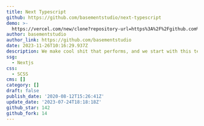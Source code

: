```yaml
---
title: Next Typescript
github: https://github.com/basementstudio/next-typescript
demo: >-
  https://vercel.com/new/clone?repository-url=https%3A%2F%2Fgithub.com%2Fbasementstudio%2Fnext-typescript&env=NEXT_PUBLIC_SITE_URL&envDescription=e.g%3A%20https%3A%2F%2Fproject-name.vercel.app
author: basementstudio
author_link: https://github.com/basementstudio
date: 2023-11-26T10:16:29.937Z
description: We make cool shit that performs, and we start with this template.
ssg:
  - Nextjs
css:
  - SCSS
cms: []
category: []
draft: false
publish_date: '2020-08-12T15:26:41Z'
update_date: '2023-07-24T18:18:18Z'
github_star: 142
github_fork: 14
---
```


